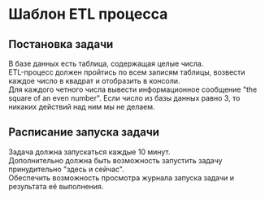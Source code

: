 # Шаблон ETL процесса
## Постановка задачи
В базе данных есть таблица, содержащая целые числа.  
ETL-процесс должен пройтись по всем записям таблицы, возвести каждое число в квадрат и отобразить в консоли.  
Для каждого четного числа вывести информационное сообщение "the square of an even number".
Если число из базы данных равно 3, то никаких действий над ним мы не делаем.

## Расписание запуска задачи
Задача должна запускаться каждые 10 минут.  
Дополнительно должна быть возможность запустить задачу принудительно "здесь и сейчас".  
Обеспечить возможность просмотра журнала запуска задачи и результата её выполнения.  

